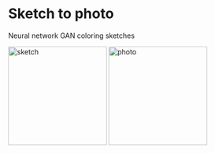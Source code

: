 # Sketch to photo
Neural network GAN coloring sketches




<img src="https://sun9-11.userapi.com/impg/Wwcz73gnP9N997jxbH4duTQtuc7mDB1XKtZWdw/PwEHvezOvjs.jpg?size=536x550&quality=95&sign=f67d54eb72cecba3e75092be3267d322&type=album" alt="sketch" width=200 height=200> <img src="https://sun9-36.userapi.com/impg/dvn1rZhuX_ikDDQuqRuFVg_WPovIspcyOKTQqA/HlB9hWko3v4.jpg?size=518x543&quality=95&sign=93512f7be97390fb878ded4469c4111c&type=album" alt="photo" width=200 height=200>
